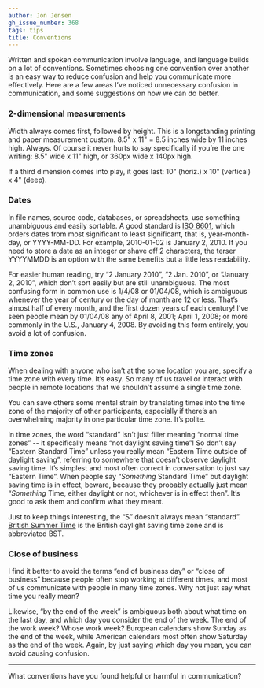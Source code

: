 ```yaml
---
author: Jon Jensen
gh_issue_number: 368
tags: tips
title: Conventions
---
```


Written and spoken communication involve language, and language builds on a lot of conventions. Sometimes choosing one convention over another is an easy way to reduce confusion and help you communicate more effectively. Here are a few areas I’ve noticed unnecessary confusion in communication, and some suggestions on how we can do better.

### 2-dimensional measurements

Width always comes first, followed by height. This is a longstanding printing and paper measurement custom. 8.5" x 11" = 8.5 inches wide by 11 inches high. Always. Of course it never hurts to say specifically if you’re the one writing: 8.5" wide x 11" high, or 360px wide x 140px high.

If a third dimension comes into play, it goes last: 10" (horiz.) x 10" (vertical) x 4" (deep).

### Dates

In file names, source code, databases, or spreadsheets, use something unambiguous and easily sortable. A good standard is [ISO 8601](https://en.wikipedia.org/wiki/ISO_8601), which orders dates from most significant to least significant, that is, year-month-day, or YYYY-MM-DD. For example, 2010-01-02 is January 2, 2010. If you need to store a date as an integer or shave off 2 characters, the terser YYYYMMDD is an option with the same benefits but a little less readability.

For easier human reading, try “2 January 2010”, “2 Jan. 2010”, or “January 2, 2010”, which don’t sort easily but are still unambiguous. The most confusing form in common use is 1/4/08 or 01/04/08, which is ambiguous whenever the year of century or the day of month are 12 or less. That’s almost half of every month, and the first dozen years of each century! I’ve seen people mean by 01/04/08 any of April 8, 2001; April 1, 2008; or more commonly in the U.S., January 4, 2008. By avoiding this form entirely, you avoid a lot of confusion.

### Time zones

When dealing with anyone who isn’t at the some location you are, specify a time zone with every time. It’s easy. So many of us travel or interact with people in remote locations that we shouldn’t assume a single time zone.

You can save others some mental strain by translating times into the time zone of the majority of other participants, especially if there’s an overwhelming majority in one particular time zone. It’s polite.

In time zones, the word “standard” isn’t just filler meaning “normal time zones” -- it specifically means “not daylight saving time”! So don’t say “Eastern Standard Time” unless you really mean “Eastern Time outside of daylight saving”, referring to somewhere that doesn’t observe daylight saving time. It’s simplest and most often correct in conversation to just say “Eastern Time”. When people say “*Something* Standard Time” but daylight saving time is in effect, beware, because they probably actually just mean “*Something* Time, either daylight or not, whichever is in effect then”. It’s good to ask them and confirm what they meant.

Just to keep things interesting, the “S” doesn’t always mean “standard”. [British Summer Time](https://en.wikipedia.org/wiki/British_Summer_Time) is the British daylight saving time zone and is abbreviated BST.

### Close of business

I find it better to avoid the terms “end of business day” or “close of business” because people often stop working at different times, and most of us communicate with people in many time zones. Why not just say what time you really mean?

Likewise, “by the end of the week” is ambiguous both about what time on the last day, and which day you consider the end of the week. The end of the work week? Whose work week? European calendars show Sunday as the end of the week, while American calendars most often show Saturday as the end of the week. Again, by just saying which day you mean, you can avoid causing confusion.

-----------

What conventions have you found helpful or harmful in communication?
